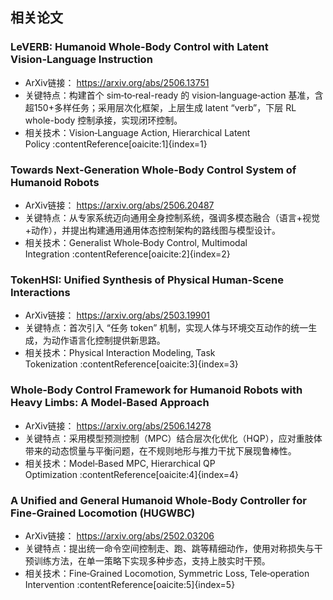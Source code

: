 
## 相关论文

### LeVERB: Humanoid Whole-Body Control with Latent Vision‑Language Instruction
- ArXiv链接： https://arxiv.org/abs/2506.13751
- 关键特点：构建首个 sim‑to‑real-ready 的 vision‑language‑action 基准，含超150+多样任务；采用层次化框架，上层生成 latent “verb”，下层 RL whole-body 控制承接，实现闭环控制。
- 相关技术：Vision‑Language Action, Hierarchical Latent Policy :contentReference[oaicite:1]{index=1}

### Towards Next‑Generation Whole‑Body Control System of Humanoid Robots
- ArXiv链接： https://arxiv.org/abs/2506.20487
- 关键特点：从专家系统迈向通用全身控制系统，强调多模态融合（语言+视觉+动作），并提出构建通用通用体态控制架构的路线图与模型设计。
- 相关技术：Generalist Whole‑Body Control, Multimodal Integration :contentReference[oaicite:2]{index=2}

### TokenHSI: Unified Synthesis of Physical Human‑Scene Interactions
- ArXiv链接： https://arxiv.org/abs/2503.19901
- 关键特点：首次引入 “任务 token” 机制，实现人体与环境交互动作的统一生成，为动作语言化控制提供新思路。
- 相关技术：Physical Interaction Modeling, Task Tokenization :contentReference[oaicite:3]{index=3}

### Whole‑Body Control Framework for Humanoid Robots with Heavy Limbs: A Model‑Based Approach
- ArXiv链接： https://arxiv.org/abs/2506.14278
- 关键特点：采用模型预测控制（MPC）结合层次化优化（HQP），应对重肢体带来的动态惯量与平衡问题，在不规则地形与推力干扰下展现鲁棒性。
- 相关技术：Model‑Based MPC, Hierarchical QP Optimization :contentReference[oaicite:4]{index=4}

### A Unified and General Humanoid Whole‑Body Controller for Fine‑Grained Locomotion (HUGWBC)
- ArXiv链接： https://arxiv.org/abs/2502.03206
- 关键特点：提出统一命令空间控制走、跑、跳等精细动作，使用对称损失与干预训练方法，在单一策略下实现多种步态，支持上肢实时干预。
- 相关技术：Fine‑Grained Locomotion, Symmetric Loss, Tele‐operation Intervention :contentReference[oaicite:5]{index=5}
